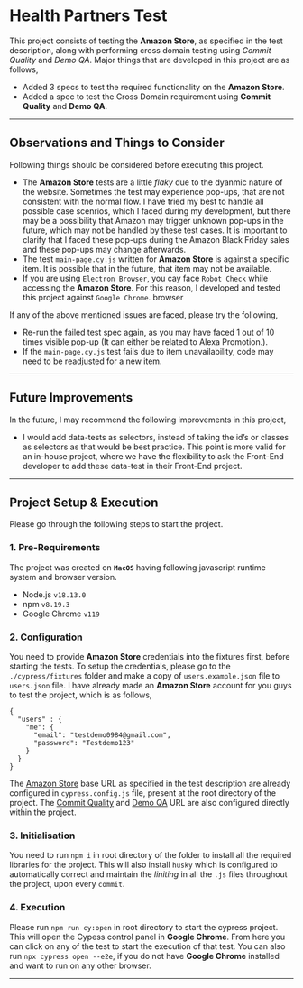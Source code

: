 # Health Partners Test

This project consists of testing the **Amazon Store**, as specified in the test description, along with performing cross domain testing using *Commit Quality* and *Demo QA*. Major things that are developed in this project are as follows,

- Added 3 specs to test the required functionality on the **Amazon Store**.
- Added a spec to test the Cross Domain requirement using **Commit Quality** and **Demo QA**.

---

## Observations and Things to Consider
Following things should be considered before executing this project.
- The **Amazon Store** tests are a little *flaky* due to the dyanmic nature of the website. Sometimes the test may experience pop-ups, that are not consistent with the normal flow. I have tried my best to handle all possible case scenrios, which I faced during my development, but there may be a possibility that Amazon may trigger unknown pop-ups in the future, which may not be handled by these test cases. It is important to clarify that I faced these pop-ups during the Amazon Black Friday sales and these pop-ups may change afterwards.
- The test `main-page.cy.js` written for **Amazon Store** is against a specific item. It is possible that in the future, that item may not be available.
- If you are using `Electron Browser`, you cay face `Robot Check` while accessing the **Amazon Store**. For this reason, I developed and tested this project against `Google Chrome`. browser

If any of the above mentioned issues are faced, please try the following,
- Re-run the failed test spec again, as you may have faced 1 out of 10 times visible pop-up (It can either be related to Alexa Promotion.).
- If the `main-page.cy.js` test fails due to item unavailability, code may need to be readjusted for a new item.

---

## Future Improvements

In the future, I may recommend the following improvements in this project,
- I would add data-tests as selectors, instead of taking the id’s or classes as selectors as that would be best practice. This point is more valid for an in-house project, where we have the flexibility to ask the Front-End developer to add these data-test in their Front-End project.

---

## Project Setup & Execution

Please go through the following steps to start the project.

### 1. Pre-Requirements
The project was created on **`MacOS`** having following javascript runtime system and browser version.

- Node.js `v18.13.0`
- npm `v8.19.3`
- Google Chrome `v119`


### 2. Configuration

You need to provide **Amazon Store** credentials into the fixtures first, before starting the tests. To setup the credentials, please go to the `./cypress/fixtures` folder and make a copy of `users.example.json` file to `users.json` file. I have already made an **Amazon Store** account for you guys to test the project, which is as follows,


```
{
  "users" : {
    "me": {
      "email": "testdemo0984@gmail.com",
      "password": "Testdemo123"
    }
  }
}
```
The [Amazon Store](https://www.amazon.co.uk/) base URL as specified in the test description are already configured in `cypress.config.js` file, present at the root directory of the project. The [Commit Quality](https://commitquality.com/) and [Demo QA](https://demoqa.com/) URL are also configured directly within the project.


### 3. Initialisation

You need to run `npm i` in root directory of the folder to install all the required libraries for the project. This will also install `husky` which is configured to automatically correct and maintain the *liniting* in all the `.js` files throughout the project, upon every `commit`.


### 4. Execution

Please run `npm run cy:open` in root directory to start the cypress project. This will open the Cypess control panel in **Google Chrome**. From here you can click on any of the test to start the execution of that test. You can also run `npx cypress open --e2e`, if you do not have **Google Chrome** installed and want to run on any other browser.

---